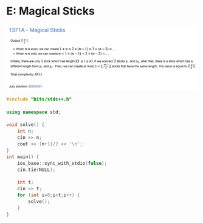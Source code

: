 # E: Magical Sticks

![](../img/E.png)

```cpp
#include "bits/stdc++.h"

using namespace std;

void solve() {
    int n;
    cin >> n;
    cout << (n+1)/2 << '\n';
}
int main() {
    ios_base::sync_with_stdio(false);
    cin.tie(NULL);

    int t;
    cin >> t;
    for (int i=0;i<t;i++) {
        solve();
    }
}
```